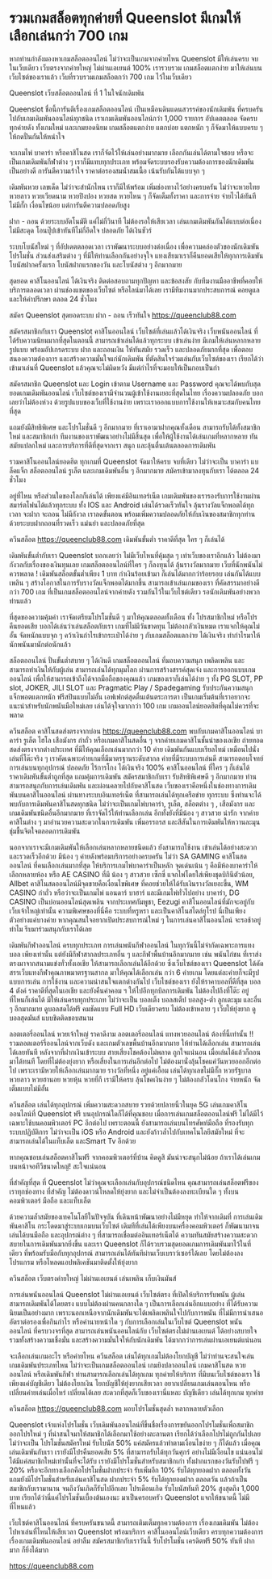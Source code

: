 # รวมเกมสล็อตทุกค่ายที่ Queenslot มีเกมให้เลือกเล่นกว่า 700 เกม
หากท่านกำลังมองหาเกมสล็อตออนไลน์ ไม่ว่าจะเป็นเกมจากค่ายไหน Queenslot มีให้เล่นครบ จบในเว็บเดียว เว็บตรงจากค่ายใหญ่ ไม่ผ่านเอเยนต์ 100% เรารวบรวม เกมสล็อตแตกง่าย มาให้เล่นบนเว็บไซต์ของเราแล้ว เว็บที่รวบรวมเกมสล็อตกว่า 700 เกม ไว้ในเว็บเดียว

Queenslot เว็บสล็อตออนไลน์ ที่ 1 ในใจนักเดิมพัน

Queenslot ชื่อนี้การันตีเรื่องเกมสล็อตออนไลน์ เป็นเหมือนดินแดนสวรรค์ของนักเดิมพัน ที่ครบครันไปกับเกมเดิมพันออนไลน์ทุกชนิด เราเกมเดิมพันออนไลน์กว่า 1,000 รายการ อัปเดตตลอด จัดครบทุกค่ายดัง ทั้งเกมใหม่ และเกมยอดนิยม เกมสล็อตแตกง่าย แตกบ่อย แตกหนัก ๆ ก็จัดมาให้แบบครบ ๆ ให้กดปั่นกันให้หนำใจ 

จะเกมไพ่ บาคาร่า หรือคาสิโนสด เราก็จัดไว้ให้เล่นอย่างมากมาย เลือกกันเล่นได้ตามใจชอบ หรือจะเป็นเกมเดิมพันกีฬาต่าง ๆ เราก็มีแทบทุกประเภท พร้อมจัดระบบรองรับความต้องการของนักเดิมพันเป็นอย่างดี การันตีความเร้าใจ ราคาต่อรองสมน้ำสมเนื้อ เน้นรับกันได้แบบจุก ๆ

เดิมพันหวย เลขเด็ด ไม่ว่าจะสำนักไหน เราก็มีให้พร้อม เพิ่มช่องทางไว้อย่างครบครัน ไม่ว่าจะหวยไทย หวยลาว หวยเวียดนาม หวยปิงปอง หวยสด หวยไหน ๆ ก็จัดเต็มทั้งราคา และการจ่าย จ่ายไวได้ทันทีไม่มีกั๊ก เงื่อนไขน้อย แต่การันตีความปลอดภัยสูง

ฝาก - ถอน ด้วยระบบอัตโนมัติ แค่ไม่กี่วินาที ไม่ต้องรอให้เสียเวลา เล่นเกมเดิมพันกันได้แบบต่อเนื่อง ไม่มีสะดุด โอนปุ๊ปเข้าทันทีไม่กี่อึดใจ ปลอดภัย ได้เงินชัวร์

ระบบโบนัสใหม่ ๆ ที่อัปเดตตลอดเวลา เราพัฒนาระบบอย่างต่อเนื่อง เพื่อความคล่องตัวของนักเดิมพัน โปรโมชั่น ส่วนส่งเสริมต่าง ๆ ที่มีให้ท่านเลือกกันอย่างจุใจ แทงเสียมาเราก็คืนยอดเสียให้ทุกการเดิมพัน โบนัสฝากครั้งแรก โบนัสฝากแรกของวัน และโบนัสต่าง ๆ อีกมากมาย 

สุดยอด คาสิโนออนไลน์ ได้เงินจริง ติดต่อสอบถามทุกปัญหา และข้อสงสัย กับทีมงานมืออาชีพที่คอยให้บริการตลอดเวลา ผ่านช่องแชตของเว็บไซต์ หรือไลน์มาได้เลย เรามีทีมงานมากประสบการณ์ คอยดูแล และให้คำปรึกษา ตลอด 24 ชั่วโมง

สมัคร Queenslot สุดยอดระบบ ฝาก - ถอน เร็วทันใจ https://queenclub88.com

สมัครสมาชิกกับเรา Queenslot คาสิโนออนไลน์ เว็บไซต์ที่เล่นแล้วได้เงินจริง เว็บพนันออนไลน์ ที่ได้รับความนิยมมากที่สุดในตอนนี้ สามารถเข้าเล่นได้แล้วทุกระบบ เข้าเล่นง่าย มีเกมให้เล่นหลากหลายรูปแบบ พร้อมอัปเกรดระบบ ฝาก และถอนเงิน ให้ทันสมัย รวดเร็ว และปลอดภัยมากที่สุด เพื่อตอบสนองความต้องการ และสร้างความมั่นใจแก่นักเดิมพัน ที่ตัดสินใจร่วมเล่นกับเว็บไซต์ของเรา  เรียกได้ว่า เข้ามาเล่นที่ Queenslot แล้วคุณจะไม่ผิดหวัง มีแต่กำไรที่จะมอบให้เป็นกอบเป็นกำ 

สมัครสมาชิก Queenslot และ Login เข้าตาม Username  และ Password คุณจะได้พบกับสุดยอดเกมเดิมพันออนไลน์ เว็บไซต์ของเรามีจำนวนผู้เข้าใช้งานเยอะที่สุดในไทย เรื่องความปลอดภัย บอกเลยว่าไม่ต้องห่วง ด้วยรูปแบบของเว็บที่ใช้งานง่าย เพราะเราออกแบบการใช้งานให้เหมาะสมกับคนไทยที่สุด

แถมยังมีสิทธิพิเศษ และโปรโมชั่นดี ๆ อีกมากมาย ที่เราเอามาฝากคุณทั้งเดือน สามารถรับได้ทั้งสมาชิก ใหม่ และสมาชิกเก่า ทีมงานของเราพัฒนาอย่างไม่มีสิ้นสุด เพื่อให้ผู้ใช้งานได้เล่นเกมที่หลากหลาย ทันสมัยแปลกใหม่ และการบริการที่ดีที่สุดจากเรา สนุก และลุ้นตื่นเต้นตลอดการเดิมพัน

รวมคาสิโนออนไลน์ยอดฮิต ทุกเกมที่ Queenslot จัดมาให้ครบ จบที่เดียว ไม่ว่าจะเป็น บาคาร่า แบล็คแจ็ก สล็อตออนไลน์ รูเล็ต และเกมเดิมพันอื่น ๆ อีกมากมาย สมัครเข้ามาลงทุนกับเรา ได้ตลอด 24 ชั่วโมง 

อยู่ที่ไหน หรือส่วนใดของโลกก็เล่นได้ เพียงแค่มีอินเทอร์เน็ต เกมเดิมพันของเรารองรับการใช้งานผ่านสมาร์ตโฟนได้แล้วทุกระบบ ทั้ง IOS และ Android เล่นได้รวดเร็วทันใจ ลุ้นรางวัลแจ็กพอตได้ทุกเวลา จะฝาก จะถอน ไม่มีกังวล เราลดขั้นตอน พร้อมเพิ่มความปลอดภัยให้กับเงินของสมาชิกทุกท่าน ด้วยระบบฝากถอนที่รวดเร็ว แม่นยำ และปลอดภัยที่สุด

ควีนสล็อต https://queenclub88.com เดิมพันขั้นต่ำ ราคาดีที่สุด ใคร ๆ ก็เล่นได้ 

เดิมพันขั้นต่ำกับเรา Queenslot บอกเลยว่า ไม่มีเว็บไหนที่คุ้มสุด ๆ เท่าเว็บของเราอีกแล้ว ไม่ต้องมากังวลกับเรื่องของเงินทุนเลย เกมสล็อตออนไลน์ที่ใคร ๆ ก็ลงทุนได้ ลุ้นรางวัลมากมาย เว็บที่นักพนันไม่ควรพลาด ! เดิมพันสล็อตขั้นต่ำเพียง 1 บาท กำเงินร้อยเข้ามา ก็เล่นได้มากกว่าร้อยรอบ เล่นกันได้แบบเพลิน ๆ สร้างโอกาสในการรับรางวัลแจ็กพอตได้มากขึ้น สามารถเข้าเล่นเกมของเรา ที่คัดสรรมาอย่างดี กว่า 700 เกม ที่เป็นเกมสล็อตออนไลน์จากค่ายดัง รวมกันไว้ในเว็บไซต์เดียว รอนักเดิมพันอย่างพวกท่านแล้ว 

ที่สุดของความคุ้มค่า เราจัดเตรียมโปรโมชั่นดี ๆ มาให้คุณตลอดทั้งเดือน ทั้ง โปรสมาชิกใหม่ หรือโปรคืนยอดเสีย บอกได้เล่นว่าเล่นสล็อตกับเรา เกมที่ไม่มีวันขาดทุน ไม่ต้องกลัวเงินหมด เราแจกให้คุณไม่อั้น จัดหนักแบบจุก ๆ คว้าเงินกำไรเข้ากระเป๋าได้ง่าย ๆ กับเกมสล็อตแตกง่าย ได้เงินจริง ทำกำไรมาให้นักพนันมานักต่อนักแล้ว

สล็อตออนไลน์  ปั่นขั้นต่ำสบาย ๆ ได้เงินดี
เกมสล็อตออนไลน์ ที่มอบความสนุก เพลิดเพลิน และสามารถทำเงินให้กับผู้เล่น สามารถเล่นได้ทุกมุมโลก ผ่านการสร้างสรรค์สุดเจ๋ง และการออกแบบเกมออนไลน์ เพื่อให้สามารถเข้าถึงได้จากมือถือของคุณแล้ว เกมของเราก็เล่นได้ง่าย ๆ ทั้ง PG SLOT, PP slot, JOKER, JILI SLOT และ Pragmatic Play / Spadegaming รับประกันความสนุก แจ็กพอตแตกหนัก ฟรีสปินแบบไม่อั้น เอฟเฟกต์สุดตื่นเต้นตระการตา เป็นเกมเริ่มต้นที่เราอยากจะแนะนำสำหรับนักพนันมือใหม่เลย เล่นได้จุใจมากกว่า 100 เกม เกมออนไลน์ยอดฮิตที่คุณไม่ควรที่จะพลาด


ควีนสล็อต คาสิโนสดส่งตรงจากบ่อน  https://queenclub88.com
พบกับเกมคาสิโนออนไลน์ บาคาร่า รูเล็ต ไฮโล เสือมังกร กำถั่ว หรือเกมคาสิโนสดอื่น ๆ  จากค่ายเกมคาสิโนชั้นนำของเอเชีย ถ่ายทอดสดส่งตรงจากต่างประเทศ ที่มีให้คุณเลือกเล่นมากกว่า 10 ค่าย เดิมพันกันแบบเรียลไทม์ เหมือนไปนั่งเล่นที่โต๊ะจริง ๆ 
เราคัดเฉพาะค่ายเกมที่มีมาตรฐานระดับสากล ค่ายที่มีระบบการเล่นดี สามารถตอบโจทย์การเล่นบนทุกอุปกรณ์ ปลอดภัย ไร้การโกง ได้เงินจริง 100% คาสิโนออนไลน์ ที่ใคร ๆ ก็เล่นได้ ราคาเดิมพันขั้นต่ำถูกที่สุด แถมคุ้มการเดิมพัน สมัครสมาชิกกับเรา รับสิทธิพิเศษดี ๆ อีกมากมาย
ท่านสามารถสนุกกับการเล่นเดิมพัน และผ่อนคลายไปกับคาสิโนสด เว็บของเราคือหนึ่งในช่องทางการเดิมพันบนคาสิโนออนไลน์ ผ่านทางระบบอินเทอร์เน็ต ที่สามารถเล่นได้ทุกเครือข่าย ทุกระบบ ซึ่งท่านจะได้พบกับการเดิมพันคาสิโนสดทุกชนิด ไม่ว่าจะเป็นเกมไพ่บาคาร่า, รูเล็ต, สล็อตต่าง ๆ , เสือมังกร และเกมเดิมพันชนิดอื่นอีกมากมาย ที่เราจัดไว้ให้ท่านเลือกเล่น อีกทั้งยังที่มีน้อง ๆ สาวสวย น่ารัก จากค่ายคาสิโนต่าง ๆ มาอำนวยความสะดวกในการเดิมพัน เพิ่มอรรถรส และสีสันในการเดิมพันให้หวานละมุน ชุ่มชื้นจิตใจตลอดการเดิมพัน 

นอกจากเราจะมีเกมเดิมพันให้เลือกเล่นหลากหลายชนิดแล้ว ยังสามารถใช้งาน เข้าเล่นได้อย่างสะดวก และรวดเร็วอีกด้วย มีน้อง ๆ ค่ายดังพร้อมบริการอย่างครบครัน ไม่ว่า SA GAMING คาสิโนสดออนไลน์ ที่คนเลือกเล่นมากที่สุด ให้บริการเกมไพ่บาคาร่าเป็นหลัก จุดเด่นเน้น ๆ คือมีห้องบาคาร่าให้เลือกหลายห้อง หรือ AE CASINO ที่มี น้อง ๆ สาวสวย เซ็กซี่ แจกไพ่โดยใส่เพียงชุดบิกินีตัวน้อย, Allbet คาสิโนสดออนไลน์มีจุดขายคือเงื่อนไขพิเศษ ที่คอยช่วยให้ได้รับเงินรางวัลเยอะขึ้น, WM CASINO กำถั่ว หรือว่าจะเป็นเกมไพ่ แอนดาร์ บาฮาร์ และมีเกมไพ่ทั่วไปอย่าง บาคาร่า, DG CASINO เป็นบ่อนออนไลน์สุดเพลิน จากประเทศกัมพูชา, Eezugi คาสิโนออนไลน์ที่มักจะอยู่กับเว็บเจ้าใหญ่เท่านั้น ความพิเศษของที่นี่คือ ระบบที่หรูหรา และเป็นคาสิโนสไตล์ยุโรป นี่เป็นเพียงตัวอย่างแค่บางค่าย หากคุณสนใจอยากเปิดประสบการณ์ใหม่ ๆ ในการเล่นคาสิโนออนไลน์ จะรอช้าอยู่ทำไม รีบมาร่วมสนุกกับเราได้เลย

เดิมพันกีฬาออนไลน์ ครบทุกประเภท
การเล่นพนันกีฬาออนไลน์ ในทุกวันนี้ไม่จำกัดเฉพาะการแทงบอล เพียงเท่านั้น  แต่ยังมีกีฬาสากลประเภทอื่น ๆ และกีฬาพื้นบ้านอีกมากมาย เช่น พนันไก่ชน ที่เราส่งตรงมาจากสนามแข่งทั่วทั้งเอเชีย ให้สามารถเลือกเล่นได้อีกด้วย ซึ่งเว็บไซต์ของเรา Queenslot ได้คัดสรรเว็บแทงกีฬาคุณภาพมาตรฐานสากล มาให้คุณได้เลือกเล่น กว่า 6 ค่ายเกม โดยแต่ละค่ายก็จะมีรูปแบบการเล่น การใช้งาน และความน่าสนใจแตกต่างกันไป 
เว็บไซต์ของเรา ยังให้ราคาบอลที่ดีที่สุด บอล 4 ตังค์ ราคาดีที่สุดในเอเชีย และยังคืนค่าคอม ฯ ให้ไปอีกทุกบิลการเดิมพัน ไม่ต้องไปถึงที่โต๊ะ อยู่ที่ไหนก็เล่นได้ มีให้เล่นครบทุกประเภท ไม่ว่าจะเป็น บอลเต็ง บอลสเต็ป บอลสูง-ต่ำ ลูกเตะมุม และอื่น ๆ อีกมากมาย ดูบอลสดได้ฟรี คมชัดแบบ Full HD เว็บเดียวครบ ไม่ต้องเข้าหลาย ๆ เว็บให้ยุ่งยาก ดูบอลสุดมันส์ แบบชิดติดขอบสนาม

ลอตเตอรี่ออนไลน์ หวยเจ้าใหญ่ ราคาดีงาม
ลอตเตอรี่ออนไลน์ แทงหวยออนไลน์ ต้องที่นี้เท่านั้น !!  รวมลอตเตอร์รี่ออนไลน์จากเว็บดัง และเกมตัวเลขพื้นบ้านอีกมากมาย ให้ท่านได้เลือกเล่น สามารถเล่นได้เลยทันที หลังจากที่ฝากเงินเข้าระบบ สายเสี่ยงโชคต้องไม่พลาด ถูกใจแน่นอน เมื่อเล่นได้แล้วก็ถอนมาได้ทนที โดยที่ไม่ต้องยุ่งยาก หรือเสี่ยงในการเล่นอีกต่อไป
ไม่ต้องมานั่งลุ้นโชคแค่วันหวยออกอีกต่อไป เพราะเรามีหวยให้เลือกเล่นมากมาย  รางวัลที่หนึ่ง อยู่แค่เอื้อม เล่นได้ทุกเลขไม่มีกั๊ก หวยรัฐบาล หวยลาว หวยฮานอย หวยหุ้น หวยยี่กี เรามีให้ครบ ลุ้นโชคเงินง่าย ๆ ไม่ต้องกลัวโดนโกง จ่ายหนัก จัดเต็มแบบไม่มีอั้น

ควีนสล็อต เล่นได้ทุกอุปกรณ์ เพิ่มความสะดวกสบาย รวยด้วยปลายนิ้วในยุค 5G
เล่นเกมคาสิโนออนไลน์ที่ Queenslot ฟรี บนอุปกรณ์ใดก็ได้ที่คุณชอบ
เมื่อการเล่นเกมสล็อตออนไลน์ฟรี ไม่ได้มีไว้เฉพาะใช้บนคอมพิวเตอร์ PC อีกต่อไป เพราะตอนนี้ ยังสามารถเล่นบนโทรศัพท์มือถือ ที่รองรับทุกระบบปฏิบัติการ ไม่ว่าจะเป็น iOS หรือ Android และยังก้าวล้ำไปกับเทคโนโลยีสมัยใหม่ ที่จะสามารถเล่นได้ในแท็บเล็ต และSmart Tv อีกด้วย

หากคุณชอบเล่นสล็อตคาสิโนฟรี จากคอมพิวเตอร์ที่บ้าน คิดดูสิ มันน่าจะสนุกไม่น้อย ถ้าเราได้เล่นเกมบนหน้าจอทีวีขนาดใหญ่! สะใจแน่นอน

ที่สำคัญที่สุด ที่ Queenslot ไม่ว่าคุณจะเลือกเล่นกับอุปกรณ์ชนิดไหน คุณสามารถเล่นสล็อตฟรีของเราทุกช่องทาง ที่สำคัญ ไม่ต้องดาวน์โหลดให้ยุ่งยาก และไม่จำเป็นต้องลงทะเบียนใด ๆ ทั้งบนคอมพิวเตอร์ มือถือ และแท็บเล็ต

ด้วยความล้ำสมัยของเทคโนโลยีในปัจจุบัน ที่เดินหน้าพัฒนาอย่างไม่มีหยุด ทำให้จากเดิมที่  การเล่นเดิมพันคาสิโน กระโดดมาสู่ระบบเกมบนเว็บไซต์ เดิมทีที่เล่นได้เพียงบนเครื่องคอมพิวเตอร์ ก็พัฒนามาจนเล่นได้บนมือถือ และอุปกรณ์ต่าง ๆ ที่สามารถเชื่อมต่ออินเทอร์เน็ตได้ ความทันสมัยสร้างความสะดวกสบายในการเดิมพันมากยิ่งขึ้น และเรา Queenslot  ก็ได้รวบรวมสุดยอดเกมการเดิมพันมาไว้ในที่เดียว ที่พร้อมรับมือกับทุกอุปกรณ์ สามารถเล่นได้ทันทีผ่านเว็บเบราว์เซอร์ได้เลย โดยไม่ต้องลงโปรแกรม หรือโหลดแอปพลิเคชันมาติดตั้งให้ยุ่งยาก

ควีนสล็อต เว็บตรงค่ายใหญ่ ไม่ผ่านเอเยนต์ เล่นเพลิน เก็บเงินมันส์

การเล่นพนันออนไลน์ Queenslot ไม่ผ่านเอเยนต์ เว็บไซต์ตรง ที่เปิดให้บริการรับพนัน ผู้เล่นสามารถเดิมพันได้โดยตรง แบบไม่ต้องผ่านคนกลางใด ๆ เป็นการเลือกเล่นอีกแบบอย่าง ที่ได้รับความนิยมเป็นอย่างมาก เพราะนอกเหนือจากนักเดิมพันจะได้เพลิดเพลินใจไปกับการพนัน ที่ไม่มีการนำเสนออัตราต่อรองเพื่อกินกำไร หรือค่านายหน้าใด ๆ กับการเลือกเล่นในเว็บไซต์ Queenslot พนันออนไลน์ ที่ครบวงจรที่สุด สามารถเล่นพนันออนไลน์กับ เว็บไซต์ตรงไม่ผ่านเอเยนต์ ได้อย่างสบายใจ รวมทั้งสร้างความเชื่อมั่น และสร้างความมั่นใจให้กับนักเดิมพัน ได้มากกว่าการเล่นผ่านเอเยนต์แน่นอน

จะเลือกเล่นเกมอะไร หรือค่ายไหน ควีนสล็อต เล่นได้ทุกเกมไม่ต้องโยกบัญชี 
ไม่ว่าท่านจะสนใจเล่นเกมเดิมพันประเภทไหน ไม่ว่าจะเป็นเกมสล็อตออนไลน์ เกมยิงปลาออนไลน์ เกมคาสิโนสด หวยออนไลน์ หรือเดิมพันกีฬา ท่านสามารถเลือกเล่นได้ทุกเกม ทุกค่ายให้บริการ ที่มีบนเว็บไซต์ของเรา ใช้เพียงแค่บัญชีเดียว ไม่ต้องโยกเงิน โยกบัญชีให้ยุ่งยากเสียเวลา อยากเปลี่ยนเกมเล่นตอนไหน หรือเปลี่ยนค่ายเล่นเมื่อไหร่ เปลี่ยนได้เลย สะดวกที่สุดก็เว็บของเรานี่แหละ บัญชีเดียว เล่นได้ทุกเกม ทุกค่าย


ควีนสล็อต https://queenclub88.com มอบโปรโมชั่นสุดล้ำ หลากหลายตัวเลือก  

Queenslot เจ้าแห่งโปรโมชั่น เว็บเดิมพันออนไลน์ที่ขึ้นชื่อเรื่องการขยันออกโปรโมชั่นเพื่อสมาชิก ออกโปรใหม่ ๆ ที่น่าสนใจมาให้สมาชิกได้เลือกมาใช้อย่างละลานตา เรียกได้ว่าเลือกโปรไม่ถูกกันไปเลย ไม่ว่าจะเป็น โปรโมชั่นสมัครใหม่ รับโบนัส 50% แค่สมัครแล้วทำตามเงื่อนไขง่าย ๆ ก็ได้แล้ว เมื่อคุณเล่นเดิมพันกับเรา  เรายังมีโปรคืนยอดเสีย 5% ที่สามารถรับได้ทุกวันศุกร์ อย่างไม่มีเงื่อนไข แน่นอนไม่ได้มีแค่สมาชิกใหม่เท่านั้นที่จะได้รับ เรายังมีโปรโมชั่นสำหรับสมาชิกเก่า ทั้งฝากแรกของวันรับไปฟรี ๆ  20% หรือจะอีกทางเลือกคือโปรโมชั่นฝากประจำ รับเพิ่มอีก 10% รับได้ทุกยอดฝาก ตลอดทั้งวัน แถมยังมีโปรโมชั่นสำหรับเล่นคาสิโนสด ฝากประจำ 5% รับได้ทุกยอดฝาก ตลอดวัน แล้วถ้าเป็นสมาชิกกับเรามานาน จนถึงวันเกิดก็รับไปอีกเลย โปรเดือนเกิด รับโบนัสทันที 20% สูงสุดถึง 1,000 บาท เรียกได้ว่านี่แค่โปรโมชั่นเบื้องต้นเองนะ มาเป็นครอบครัว Queenslot แจกให้ขนาดนี้ ไม่มีที่ไหนแล้ว

เว็บไซต์คาสิโนออนไลน์ ที่ครบครันขนาดนี้ สามารถเติมเต็มทุกความต้องการ เรื่องเกมเดิมพัน ไม่ต้องไปหาเล่นที่ไหนให้เสียเวลา Queenslot พร้อมบริการ คาสิโนออนไลน์เว็บเดียว ครบทุกความต้องการ เรื่องเกมเดิมพันออนไลน์ อย่าลืม สมัครสมาชิกกับเราวันนี้ รับโปรโมชั่น เครดิตฟรี 50% ทันที ฝากมาก ก็ยิ่งได้มาก

https://queenclub88.com


<meta name="google-site-verification" content="-xTkB10sjDYT52NH5SduyTgt1oPDdMxOkeRvljRr_aw" />
